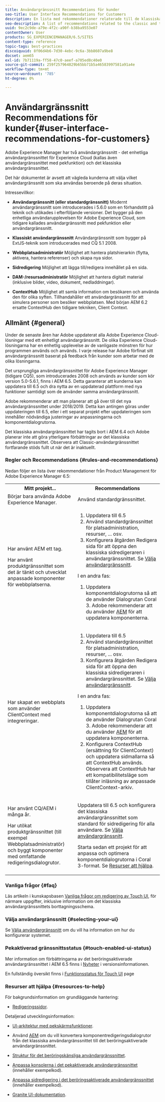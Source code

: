 ```yaml
---
title: Användargränssnitt Recommendations för kunder
seo-title: User Interface Recommendations for Customers
description: En lista med rekommendationer relaterade till de klassiska och pekoptimerade användargränssnitten.
seo-description: A list of recommendations related to the classic and touch-optimized user interfaces.
uuid: 9ec2c9de-a79e-4f2c-a90f-b38ba9553e07
contentOwner: User
products: SG_EXPERIENCEMANAGER/6.5/SITES
content-type: reference
topic-tags: best-practices
discoiquuid: 8f06d4b6-7d30-4ebc-9c6a-3bb8607a9be8
docset: aem65
exl-id: 7b71119a-ff58-47c0-aeef-a705ed8c40e0
source-git-commit: 259f257964829b65bb71b5a46583997581a91a4e
workflow-type: tm+mt
source-wordcount: '785'
ht-degree: 0%

---
```


# Användargränssnitt Recommendations för kunder{#user-interface-recommendations-for-customers}

Adobe Experience Manager har två användargränssnitt - det enhetliga användargränssnittet för Experience Cloud (kallas även användargränssnittet med pekfunktion) och det klassiska användargränssnittet.

Det här dokumentet är avsett att vägleda kunderna att välja vilket användargränssnitt som ska användas beroende på deras situation.

Intressevillkor:

* **Användargränssnitt (eller standardgränssnitt)**
Modernt användargränssnitt som introducerades i 5.6.0 som en förhandstitt på teknik och utökades i efterföljande versioner. Det bygger på den enhetliga användarupplevelsen för Adobe Experience Cloud, som tidigare kallades användargränssnitt med pekfunktion eller användargränssnitt.

* **Klassiskt användargränssnitt**
Användargränssnitt som bygger på ExtJS-teknik som introducerades med CQ 5.1 2008.

* **Webbplatsadministratör**
Möjlighet att hantera platshierarkin (flytta, aktivera, hantera referenser) och skapa nya sidor.

* **Sidredigering**
Möjlighet att lägga till/redigera innehållet på en sida.

* **DAM-/resursadministratör**
Möjlighet att hantera digitalt material (inklusive bilder, video, dokument, nedladdningar).

* **ContextHub**
Möjlighet att samla information om besökaren och använda den för olika syften. Tillhandahåller ett användargränssnitt för att simulera personer som besöker webbplatsen. Med början AEM 6.2 ersatte ContextHub den tidigare tekniken, Client Context.

## Allmänt {#general}

Under de senaste åren har Adobe uppdaterat alla Adobe Experience Cloud-lösningar med ett enhetligt användargränssnitt. De olika Experience Cloud-lösningarna har en enhetlig upplevelse av de vanligaste mönstren för hur programmen används och används. I varje release har Adobe förfinat sitt användargränssnitt baserat på feedback från kunder som arbetar med de olika lösningarna.

Det ursprungliga användargränssnittet för Adobe Experience Manager (tidigare CQ5), som introducerades 2008 och används av kunder som kör version 5.0-5.6.1, finns i AEM 6.5. Detta garanterar att kunderna kan uppdatera till 6.5 och dra nytta av en uppdaterad plattform med nya funktioner samtidigt som de använder samma användargränssnitt.

Adobe rekommenderar att man planerar att gå över till det nya användargränssnittet under 2018/2019. Detta kan antingen göras under uppdateringen till 6.5, eller i ett separat projekt efter uppdateringen som innehåller nödvändiga justeringar av anpassningarna och komponentdialogrutorna.

Det klassiska användargränssnittet har tagits bort i AEM 6.4 och Adobe planerar inte att göra ytterligare förbättringar av det klassiska användargränssnittet. Observera att Classic-användargränssnittet fortfarande stöds fullt ut när det är inaktuellt.

### Regler och Recommendations {#rules-and-recommendations}

Nedan följer en lista över rekommendationer från Product Management för Adobe Experience Manager 6.5:

<table>
 <tbody>
  <tr>
   <th>Mitt projekt...</th>
   <th>Recommendations</th>
  </tr>
  <tr>
   <td>Börjar bara använda Adobe Experience Manager.</td>
   <td>Använd standardgränssnittet.</td>
  </tr>
  <tr>
   <td><p>Har använt AEM ett tag.</p> <p>Har använt produktgränssnittet som det är tänkt och utvecklat anpassade komponenter för webbplatserna.<br /> </p> </td>
   <td>
    <ol>
     <li>Uppdatera till 6.5</li>
     <li>Använd standardgränssnittet för platsadministration, resurser, ... osv.<br /> </li>
     <li>Konfigurera åtgärden Redigera sida för att öppna den klassiska sidredigeraren i användargränssnittet. Se <a href="#selecting-your-ui">Välja användargränssnitt</a>.</li>
    </ol> <p>I en andra fas:</p>
    <ol>
     <li>Uppdatera komponentdialogrutorna så att de använder Dialogrutan Coral 3. Adobe rekommenderar att du använder <a href="/help/sites-developing/modernization-tools.md">AEM</a> för att uppdatera komponenterna.</li>
    </ol> </td>
  </tr>
  <tr>
   <td>Har skapat en webbplats som använder ClientContext med integreringar.<br /> </td>
   <td>
    <ol>
     <li>Uppdatera till 6.5</li>
     <li>Använd standardgränssnittet för platsadministration, resurser, ... osv.</li>
     <li>Konfigurera åtgärden Redigera sida för att öppna den klassiska sidredigeraren i användargränssnittet. Se <a href="#selecting-your-ui">Välja användargränssnitt</a>.</li>
    </ol> <p>I en andra fas:</p>
    <ol>
     <li>Uppdatera komponentdialogrutorna så att de använder Dialogrutan Coral 3. Adobe rekommenderar att du använder <a href="/help/sites-developing/modernization-tools.md">AEM</a> för att uppdatera komponenterna.</li>
     <li>Konfigurera ContextHub (ersättning för ClientContext) och uppdatera sidmallarna så att ContextHub används. Observera att ContextHub har ett kompatibilitetsläge som tillåter inläsning av anpassade ClientContext-arkiv.</li>
    </ol> </td>
  </tr>
  <tr>
   <td><p>Har använt CQ/AEM i många år.</p> <p>Har utökat produktgränssnittet (till exempel Webbplatsadministratör) och byggt komponenter med omfattande redigeringsdialogrutor.</p> </td>
   <td><p>Uppdatera till 6.5 och konfigurera det klassiska användargränssnittet som standard för sidredigering för alla användare. Se <a href="#selecting-your-ui">Välja användargränssnitt</a>.</p> <p>Starta sedan ett projekt för att anpassa och optimera komponentdialogrutorna i Coral 3-format. Se <a href="#resources-to-help">Resurser att hjälpa</a>.<br /> </p> </td>
  </tr>
 </tbody>
</table>

### Vanliga frågor {#faq}

Läs artikeln i kunskapsbasen [Vanliga frågor om redigering av Touch UI](https://helpx.adobe.com/experience-manager/kb/index/touchui_faq.html), för närmare uppgifter, inklusive information om det klassiska användargränssnittets borttagningsschema.

### Välja användargränssnitt {#selecting-your-ui}

Se [Välja användargränssnitt](/help/sites-authoring/select-ui.md) om du vill ha information om hur du konfigurerar systemet.

### Pekaktiverad gränssnittsstatus {#touch-enabled-ui-status}

Mer information om förbättringarna av det beröringsaktiverade användargränssnittet i AEM 6.5 finns i [Nyheter](/help/release-notes/release-notes.md#what-s-new) i versionsinformationen.

En fullständig översikt finns i [Funktionsstatus för Touch UI](/help/release-notes/touch-ui-features-status.md) page

### Resurser att hjälpa {#resources-to-help}

För bakgrundsinformation om grundläggande hantering:

* [Redigeringssidor](/help/sites-authoring/page-authoring.md).

Detaljerad utvecklingsinformation:

* [UI-arkitektur med pekskärmsfunktioner](/help/sites-developing/touch-ui-concepts.md).
* Använd [AEM](/help/sites-developing/modernization-tools.md) om du vill konvertera komponentredigeringsdialogrutor från det klassiska användargränssnittet till det beröringsaktiverade användargränssnittet.

* [Struktur för det beröringskänsliga användargränssnittet](/help/sites-developing/touch-ui-structure.md).

* [Anpassa konsolerna i det pekaktiverade användargränssnittet](/help/sites-developing/customizing-consoles-touch.md) (innehåller exempelkod).

* [Anpassa sidredigering i det beröringsaktiverade användargränssnittet](/help/sites-developing/customizing-page-authoring-touch.md) (innehåller exempelkod).

* [Granite UI-dokumentation](https://helpx.adobe.com/experience-manager/6-5/sites/developing/using/reference-materials/granite-ui/api/index.html).
